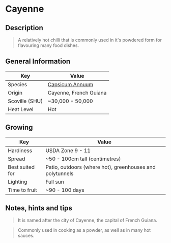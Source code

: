 # Cayenne

## Description

> A relatively hot chilli that is commonly used in it's powdered form for flavouring many food dishes.

## General Information

Key | Value
--- | ---
Species | [Capsicum Annuum](../capsicum-annuum)
Origin | Cayenne, French Guiana
Scoville (SHU) | ~30,000 - 50,000
Heat Level | Hot

## Growing

Key | Value
--- | -----
Hardiness | USDA Zone 9 - 11
Spread | ~50 - 100cm tall (centimetres)
Best suited for | Patio, outdoors (where hot), greenhouses and polytunnels
Lighting | Full sun
Time to fruit | ~90 - 100 days

## Notes, hints and tips

> It is named after the city of Cayenne, the capital of French Guiana.

> Commonly used in cooking as a powder, as well as in many hot sauces.
